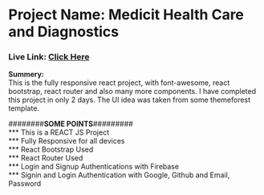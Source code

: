 <h1>Project Name: Medicit Health Care and Diagnostics</h1>

<h3>Live Link: <a href="https://medicit-health-care.web.app/">Click Here</a></h3>

<p><strong>Summery:</strong> <br />
                This is the fully responsive react project, with font-awesome, react bootstrap, 
                react router and also many more components. I have completed this project in only 2 days.
                The UI idea was taken from some themeforest template.</p>

########<strong>SOME POINTS</strong>#########<br />
*** This is a REACT JS Project <br />
*** Fully Responsive for all devices<br />
*** React Bootstrap Used<br />
*** React Router Used<br />
*** Login and Signup Authentications with Firebase<br />
*** Signin and Login Authentication with Google, Github and Email, Password
